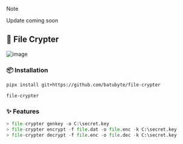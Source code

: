 > [!NOTE]
> Update coming soon

## 🔐 File Crypter
![image](https://github.com/user-attachments/assets/febcb6d7-6d21-42e9-a8f4-65286aad11e9)

### 📦 Installation
```bash
pipx install git+https://github.com/batubyte/file-crypter
```
```bash
file-crypter
```

### ✨ Features
```py
> file-crypter genkey -o C:\secret.key
> file-crypter encrypt -f file.dat -o file.enc -k C:\secret.key
> file-crypter decrypt -f file.enc -o file.dec -k C:\secret.key
```
